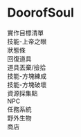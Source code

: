 # DoorofSoul

實作目標清單  
  技能-上帝之眼  
  狀態條  
  回復道具  
  道具丟棄/撿拾  
  技能-方塊練成  
  技能-方塊破壞  
  資源採集點  
  NPC  
  任務系統  
  野外生物  
  商店 
